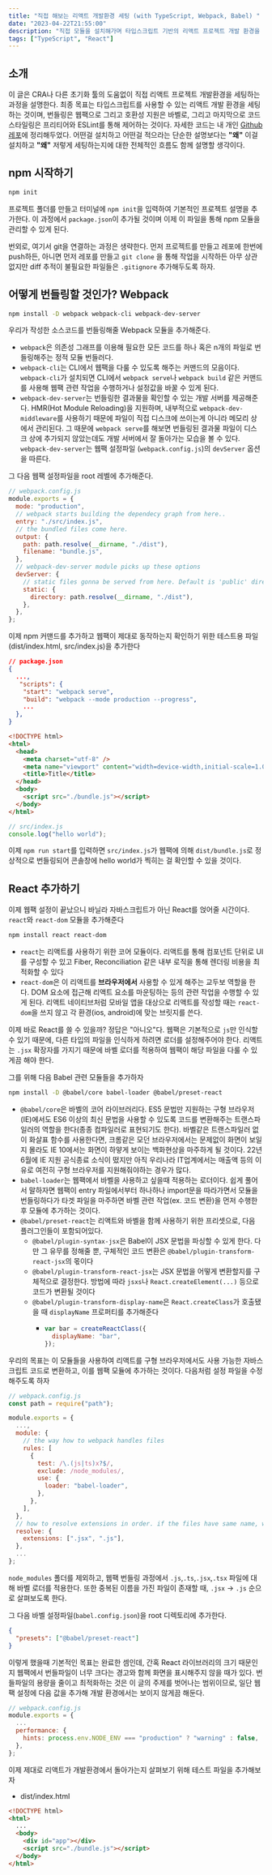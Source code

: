 ```yaml
---
title: "직접 해보는 리액트 개발환경 세팅 (with TypeScript, Webpack, Babel) "
date: "2023-04-22T21:55:00"
description: "직접 모듈을 설치해가며 타입스크립트 기반의 리액트 프로젝트 개발 환경을 세팅해보자  "
tags: ["TypeScript", "React"]
---
```


## 소개

이 글은 CRA나 다른 초기화 툴의 도움없이 직접 리액트 프로젝트 개발환경을 세팅하는 과정을 설명한다. 최종 목표는 타입스크립트를 사용할 수 있는 리액트 개발 환경을 세팅하는 것이며, 번들링은 웹팩으로 그리고 호환성 지원은 바벨로, 그리고 마지막으로 코드 스타일링은 프리티어와 ESLint를 통해 제어하는 것이다. 자세한 코드는 내 개인 [Github 레포](https://github.com/YeThor/template-typescript-react-with-babel)에 정리해두었다. 어떤걸 설치하고 어떤걸 적으라는 단순한 설명보다는 **"왜"** 이걸 설치하고 **"왜"** 저렇게 세팅하는지에 대한 전체적인 흐름도 함께 설명할 생각이다.

## npm 시작하기

```sh
npm init
```

프로젝트 폴더를 만들고 터미널에 `npm init`을 입력하여 기본적인 프로젝트 설명을 추가한다. 이 과정에서 `package.json`이 추가될 것이며 이제 이 파일을 통해 npm 모듈을 관리할 수 있게 된다.

번외로, 여기서 git을 연결하는 과정은 생략한다. 먼저 프로젝트를 만들고 레포에 한번에 push하든, 아니면 먼저 레포를 만들고 `git clone` 을 통해 작업을 시작하든 아무 상관없지만 diff 추적이 불필요한 파일들은 `.gitignore` 추가해두도록 하자.

## 어떻게 번들링할 것인가? Webpack

```sh
npm install -D webpack webpack-cli webpack-dev-server
```

우리가 작성한 소스코드를 번들링해줄 Webpack 모듈을 추가해준다.

- `webpack`은 의존성 그래프를 이용해 필요한 모든 코드를 하나 혹은 n개의 파일로 번들링해주는 정적 모듈 번들러다.
- `webpack-cli`는 CLI에서 웹팩을 다룰 수 있도록 해주는 커맨드의 모음이다. `webpack-cli`가 설치되면 CLI에서 `webpack serve`나 `webpack build` 같은 커맨드를 사용해 웹팩 관련 작업을 수행하거나 설정값을 바꿀 수 있게 된다.
- `webpack-dev-server`는 번들링한 결과물을 확인할 수 있는 개발 서버를 제공해준다. HMR(Hot Module Reloading)을 지원하며, 내부적으로 `webpack-dev-middleware`를 사용하기 때문에 파일이 직접 디스크에 쓰이는게 아니라 메모리 상에서 관리된다. 그 때문에 `webpack serve`를 해보면 번들링된 결과물 파일이 디스크 상에 추가되지 않았는데도 개발 서버에서 잘 돌아가는 모습을 볼 수 있다. `webpack-dev-server`는 웹팩 설정파일 (`webpack.config.js`)의 `devServer` 옵션을 따른다.

그 다음 웹팩 설정파일을 root 레벨에 추가해준다.

```javascript
// webpack.config.js
module.exports = {
  mode: "production",
  // webpack starts building the dependecy graph from here..
  entry: "./src/index.js",
  // the bundled files come here.
  output: {
    path: path.resolve(__dirname, "./dist"),
    filename: "bundle.js",
  },
  // webpack-dev-server module picks up these options
  devServer: {
    // static files gonna be served from here. Default is 'public' directory
    static: {
      directory: path.resolve(__dirname, "./dist"),
    },
  },
};
```

이제 npm 커맨드를 추가하고 웹팩이 제대로 동작하는지 확인하기 위한 테스트용 파일(dist/index.html, src/index.js)을 추가한다

```json
// package.json
{
  ...,
   "scripts": {
    "start": "webpack serve",
    "build": "webpack --mode production --progress",
    ...
  },
}
```

```html
<!DOCTYPE html>
<html>
  <head>
    <meta charset="utf-8" />
    <meta name="viewport" content="width=device-width,initial-scale=1.0" />
    <title>Title</title>
  </head>
  <body>
    <script src="./bundle.js"></script>
  </body>
</html>
```

```javascript
// src/index.js
console.log("hello world");
```

이제 `npm run start`를 입력하면 `src/index.js`가 웹팩에 의해 `dist/bundle.js`로 정상적으로 번들링되어 콘솔창에 hello world가 찍히는 걸 확인할 수 있을 것이다.

## React 추가하기

이제 웹팩 설정이 끝났으니 바닐라 자바스크립트가 아닌 React를 얹어줄 시간이다. `react`와 `react-dom` 모듈을 추가해준다

```sh
npm install react react-dom
```

- `react`는 리액트를 사용하기 위한 코어 모듈이다. 리액트를 통해 컴포넌트 단위로 UI를 구성할 수 있고 Fiber, Reconciliation 같은 내부 로직을 통해 렌더링 비용을 최적화할 수 있다
- `react-dom`은 이 리액트를 **브라우저에서** 사용할 수 있게 해주는 교두보 역할을 한다. DOM 요소에 접근해 리액트 요소를 마운팅하는 등의 관련 작업을 수행할 수 있게 된다. 리액트 네이티브처럼 모바일 앱을 대상으로 리액트를 작성할 때는 `react-dom`을 쓰지 않고 각 환경(ios, android)에 맞는 브릿지를 쓴다.

이제 바로 React를 쓸 수 있을까? 정답은 "아니오"다. 웹팩은 기본적으로 `js`만 인식할 수 있기 때문에, 다른 타입의 파일을 인식하게 하려면 로더를 설정해주어야 한다. 리액트는 `.jsx` 확장자를 가지기 때문에 바벨 로더를 적용하여 웹팩이 해당 파일을 다룰 수 있게끔 해야 한다.

그를 위해 다음 Babel 관련 모듈들을 추가하자

```sh
npm install -D @babel/core babel-loader @babel/preset-react
```

- `@babel/core`은 바벨의 코어 라이브러리다. ES5 문법만 지원하는 구형 브라우저(IE)에서도 ES6 이상의 최신 문법을 사용할 수 있도록 코드를 변환해주는 트랜스파일러의 역할을 한다(종종 컴파일러로 표현되기도 한다). 바벨같은 트랜스파일러 없이 화살표 함수를 사용한다면, 크롬같은 모던 브라우저에서는 문제없이 화면이 보일지 몰라도 IE 10에서는 화면이 하얗게 보이는 백화현상을 마주하게 될 것이다. 22년 6월에 IE 지원 공식종료 소식이 떴지만 아직 우리나라 IT업계에서는 매출액 등의 이유로 여전히 구형 브라우저를 지원해줘야하는 경우가 많다.
- `babel-loader`는 웹팩에서 바벨을 사용하고 싶을때 적용하는 로더이다. 쉽게 풀어서 말하자면 웹팩이 entry 파일에서부터 하나하나 import문을 따라가면서 모듈을 번들링하다가 타겟 파일을 마주하면 바벨 관련 작업(ex. 코드 변환)을 먼저 수행한 후 모듈에 추가하는 것이다.
- `@babel/preset-react`는 리액트와 바벨을 함께 사용하기 위한 프리셋으로, 다음 플러그인들이 포함되어있다.
  - `@babel/plugin-syntax-jsx`은 Babel이 JSX 문법을 파싱할 수 있게 한다. 다만 그 유무를 정해줄 뿐, 구체적인 코드 변환은 `@babel/plugin-transform-react-jsx`의 몫이다
  - `@babel/plugin-transform-react-jsx`는 JSX 문법을 어떻게 변환할지를 구체적으로 결정한다. 방법에 따라 `jsxs`나 `React.createElement(...)` 등으로 코드가 변환될 것이다
  - `@babel/plugin-transform-display-name`은 `React.createClass`가 호출됐을 때 `displayName` 프로퍼티를 추가해준다
    - ```javascript
      var bar = createReactClass({
        displayName: "bar",
      });
      ```

우리의 목표는 이 모듈들을 사용하여 리액트를 구형 브라우저에서도 사용 가능한 자바스크립트 코드로 변환하고, 이를 웹팩 모듈에 추가하는 것이다. 다음처럼 설정 파일을 수정해주도록 하자

```javascript
// webpack.config.js
const path = require("path");

module.exports = {
  ...,
  module: {
    // the way how to webpack handles files
    rules: [
      {
        test: /\.(js|ts)x?$/,
        exclude: /node_modules/,
        use: {
          loader: "babel-loader",
        },
      },
    ],
  },
  // how to resolve extensions in order. if the files have same name, webpack will resolve the file in order below
  resolve: {
    extensions: [".jsx", ".js"],
  },
  ...
};
```

`node_modules` 폴더를 제외하고, 웹팩 번들링 과정에서 `.js`,`.ts`,`.jsx`,`.tsx` 파일에 대해 바벨 로더를 적용한다. 또한 중복된 이름을 가진 파일이 존재할 때, `.jsx` -> `.js` 순으로 살펴보도록 한다.

그 다음 바벨 설정파일(`babel.config.json`)을 root 디렉토리에 추가한다.

```json
{
  "presets": ["@babel/preset-react"]
}
```

이렇게 했을때 기본적인 목표는 완료한 셈인데, 간혹 React 라이브러리의 크기 때문인지 웹팩에서 번들파일이 너무 크다는 경고와 함께 화면을 표시해주지 않을 때가 있다. 번들파일의 용량을 줄이고 최적화하는 것은 이 글의 주제를 벗어나는 범위이므로, 일단 웹팩 설정에 다음 값을 추가해 개발 환경에서는 보이지 않게끔 해둔다.

```javascript
// webpack.config.js
module.exports = {
  ...
  performance: {
    hints: process.env.NODE_ENV === "production" ? "warning" : false,
  },
};
```

이제 제대로 리액트가 개발환경에서 돌아가는지 살펴보기 위해 테스트 파일을 추가해보자

- dist/index.html

```html
<!DOCTYPE html>
<html>
  ...
  <body>
    <div id="app"></div>
    <script src="./bundle.js"></script>
  </body>
</html>
```
